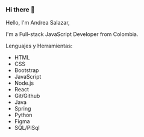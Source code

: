 ### Hi there 👋

Hello, I'm Andrea Salazar,

I'm a Full-stack JavaScript Developer from Colombia. 

Lenguajes y Herramientas:

  * HTML
  * CSS
  * Bootstrap
  * JavaScript
  * Node.js
  * React
  * Git/Github
  * Java
  * Spring
  * Python
  * Figma
  * SQL/PlSql
 
<!--
**soyandreaco/soyandreaco** is a ✨ _special_ ✨ repository because its `README.md` (this file) appears on your GitHub profile.

Here are some ideas to get you started:

- 🔭 I’m currently working on ...
- 🌱 I’m currently learning ...
- 👯 I’m looking to collaborate on ...
- 🤔 I’m looking for help with ...
- 💬 Ask me about ...
- 📫 How to reach me: ...
- 😄 Pronouns: ...
- ⚡ Fun fact: ...
-->
